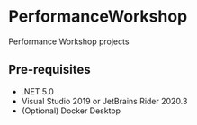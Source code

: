 # PerformanceWorkshop
Performance Workshop projects

## Pre-requisites

- .NET 5.0
- Visual Studio 2019 or JetBrains Rider 2020.3
- (Optional) Docker Desktop
